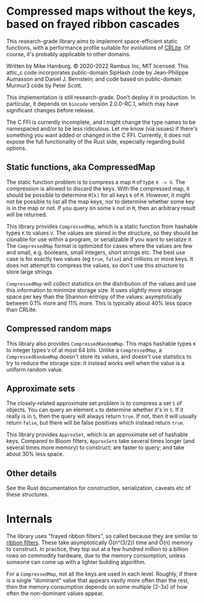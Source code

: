# Compressed maps without the keys, based on frayed ribbon cascades

This research-grade library aims to implement space-efficient static functions,
with a performance profile suitable for evolutions of
[CRLite](https://blog.mozilla.org/security/2020/01/09/crlite-part-2-end-to-end-design/).
Of course, it's probably applicable to other domains.

Written by Mike Hamburg.  © 2020-2022 Rambus Inc, MIT licensed.  This attic_c
code incorporates public-domain SipHash code by Jean-Philippe Aumasson
and Daniel J. Bernstein; and code based on public-domain Murmur3 code
by Peter Scott.

This implementation is still research-grade.  Don't deploy it in production.
In particular, it depends on `bincode` version 2.0.0-RC.1, which may have
significant changes before release.

The C FFI is currently incomplete, and I might change the type names
to be namespaced and/or to be less ridiculous.  Let me know (via issues)
if there's something you want added or changed in the C FFI.  Currently,
it does not expose the full functionality of the Rust side, especially
regarding build options.

## Static functions, aka CompressedMap

The static function problem is to compress a map `M` of type `K -> V`.
The compression is allowed to discard the keys. With the compressed map,
it should be possible to determine `M[k]` for all keys `k` of `M`.
However, it might not be possible to list all the map keys, nor to
determine whether some key is in the map or not. If you query on
some `k` not in `M`, then an arbitrary result will be returned.

This library provides `CompressedMap`, which is a static function from
hashable types `K` to values `V`.  The values are stored in the structure,
so they should be clonable for use within a program, or serializable if
you want to serialize it.  The `CompressedMap` format is optimized for
cases where the values are few and small, e.g. booleans, small integers,
short strings etc.  The best use case is for exactly two values (eg `true`,
`false`) and millions or more keys.  It does not attempt to compress the
values, so don't use this structure to store large strings.

`CompressedMap` will collect statistics on the distribution of the values
and use this information to minimize storage size.  It uses slightly more
storage space per key than the Shannon entropy of the values: asymptotically
between 0.1% more and 11% more.  This is typically about 40% less space
than CRLite.

## Compressed random maps

This library also provides `CompressedRandomMap`.  This maps hashable
types `K` to integer types `V` of at most 64 bits.  Unlike a `CompressedMap`,
a `CompressedRandomMap` doesn't store its values, and doesn't use
statistics to try to reduce the storage size: it instead works well
when the value is a uniform random value.

## Approximate sets

The closely-related approximate set problem is to compress a set `S` of
objects.  You can query an element `x` to determine whether it's in
`S`.  If it really is in `S`, then the query will always return `true`.
If not, then it will usually return `false`, but there will be false
positives which instead return `true`.

This library provides `ApproxSet`, which is an approximate set of hashable
keys.  Compared to Bloom filters, `ApproxSet`s take several times longer
(and several times more memory) to construct; are faster to query; and
take about 30% less space.

## Other details

See the Rust documentation for construction, serialization, caveats etc of
these structures.

# Internals

The library uses "frayed ribbon filters", so called because they are similar
to [ribbon filters](https://engineering.fb.com/2021/07/09/data-infrastructure/ribbon-filter/).
These take asymptotically Õ(n^(3/2)) time and Õ(n) memory to construct.
In practice, they top out at a few hundred million to a billion rows on
commodity hardware, due to the memory consumption, unless someone can come
up with a lighter building algorithm.

For a `CompressedMap`, not all the keys are used in each level.  Roughly,
if there is a single "dominant" value that appears vastly more often than
the rest, then the memory consumption depends on some multiple (2-3x) of
how often the non-dominant values appear.